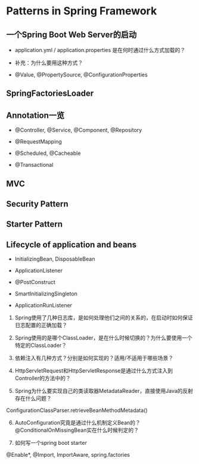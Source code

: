 # Patterns in Spring Framework

## 一个Spring Boot Web Server的启动

- application.yml / application.properties 是在何时通过什么方式加载的？
- 补充：为什么要用这种方式？



- @Value, @PropertySource, @ConfigurationProperties


## SpringFactoriesLoader

## Annotation一览

- @Controller, @Service, @Component, @Repository

- @RequestMapping

- @Scheduled, @Cacheable

- @Transactional

## MVC


## Security Pattern


## Starter Pattern

## Lifecycle of application and beans

- InitializingBean, DisposableBean

- ApplicationListener

- @PostConstruct

- SmartInitializingSingleton

- ApplicationRunListener



1. Spring使用了几种日志库，是如何处理他们之间的关系的，在启动时如何保证日志配置的正确加载？

2. Spring使用的是哪个ClassLoader，是在什么时候切换的？为什么要使用一个特定的ClassLoader？

3. 依赖注入有几种方式？分别是如何实现的？适用/不适用于哪些场景？

4. HttpServletRequest和HttpServletResponse是通过什么方式注入到Controller的方法中的？

5. Spring为什么要实现自己的类读取器MetadataReader，直接使用Java的反射存在什么问题？

ConfigurationClassParser.retrieveBeanMethodMetadata()

6. AutoConfiguration究竟是通过什么机制定义Bean的？@ConditionalOnMissingBean实在什么时候判定的？

7. 如何写一个spring boot starter

@Enable*, @Import, ImportAware, spring.factories

